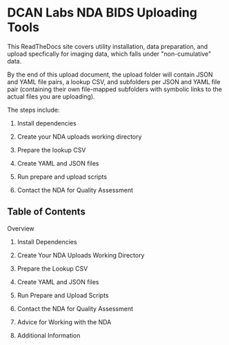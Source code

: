 # DCAN Labs NDA BIDS Uploading Tools

This ReadTheDocs site covers utility installation, data preparation, and
upload specfically for imaging data, which falls under "non-cumulative"
data. 

By the end of this upload document, the upload folder will contain
JSON and YAML file pairs, a lookup CSV, and subfolders per JSON and YAML
file pair (containing their own file-mapped subfolders with symbolic
links to the actual files you are uploading).

The steps include:

1.  Install dependencies

2.  Create your NDA uploads working directory

3.  Prepare the lookup CSV

4. Create YAML and JSON files

5. Run prepare and upload scripts

6. Contact the NDA for Quality Assessment


## Table of Contents

Overview

1. Install Dependencies

2. Create Your NDA Uploads Working Directory

3. Prepare the Lookup CSV

4. Create YAML and JSON files

5. Run Prepare and Upload Scripts

6. Contact the NDA for Quality Assessment

7. Advice for Working with the NDA

8. Additional Information

